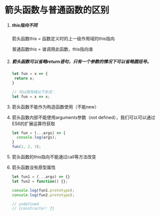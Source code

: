 # 箭头函数与普通函数的区别

1. ##### this指向不同

   箭头函数this = 函数定义时的上一级作用域的this指向

   普通函数this = 谁调用此函数，this指向谁

   

2. ##### 箭头函数可以省略return语句，只有一个参数的情况下可以省略圆括号。

   ```js
   let fun = x => {
   	return x;
   }
   
   // 可以简写成以下形式：
   let fun = x => x;
   ```

   

3. 箭头函数不能作为构造函数使用（不能new）

4. 箭头函数内部不能使用arguments参数（not defined），我们可以可以通过ES6的扩展运算符获取

   ```js
   let fun = (...args) => {
     console.log(args);
   }
   fun(1, 2, 3);
   ```

   

5. 箭头函数的this指向不能通过call等方法改变

6. 箭头函数没有原型属性

   ```js
   let fun1 = (...args) => {}
   let fun2 = function() {};
   
   console.log(fun1.prototype);
   console.log(fun2.prototype);
   
   // undefined
   // {constructor: ƒ}
   ```

   